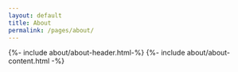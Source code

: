 ```yaml
---
layout: default
title: About
permalink: /pages/about/
---
```


{%- include about/about-header.html-%}
{%- include about/about-content.html -%}


